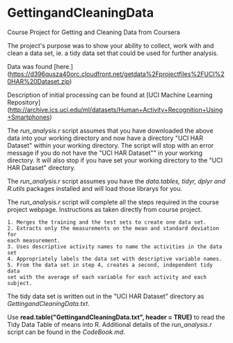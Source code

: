 GettingandCleaningData
======================

Course Project for Getting and Cleaning Data from Coursera
  
  
The project's purpose was to show your ability to collect, work with and clean a data set, ie. a tidy data set that could be used for further analysis.

Data was found [here.]
(https://d396qusza40orc.cloudfront.net/getdata%2Fprojectfiles%2FUCI%20HAR%20Dataset.zip) 
  
Description of initial processing can be found at [UCI Machine Learning Repository]
(http://archive.ics.uci.edu/ml/datasets/Human+Activity+Recognition+Using+Smartphones)
  
The *run_analysis.r* script assumes that you have downloaded the above data into your working directory and now have a directory "UCI HAR Dataset" within your working directory.  The script will stop with an error message if you do not have the "UCI HAR Dataset"" in your working directory.  It will also stop if you have set your working directory to the "UCI HAR Dataset" directory.
  
The *run_analysis.r* script assumes you have the *data.tables, tidyr, dplyr and R.utils* packages installed and will load those librarys for you.
  
The *run_analysis.r* script will complete all the steps required in the course project webpage.  Instructions as taken directly from course project.
  
    1. Merges the training and the test sets to create one data set.
    2. Extracts only the measurements on the mean and standard deviation for
    each measurement. 
    3. Uses descriptive activity names to name the activities in the data set
    4. Appropriately labels the data set with descriptive variable names. 
    5. From the data set in step 4, creates a second, independent tidy data 
    set with the average of each variable for each activity and each subject. 
    
The tidy data set is written out in the "UCI HAR Dataset" directory  as *GettingandCleaningData.txt*. 

Use **read.table("GettingandCleaningData.txt", header = TRUE)** to read the Tidy Data Table of means into R.
Additional details of the *run_analysis.r* script can be found in the *CodeBook.md*.



